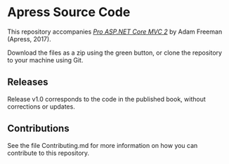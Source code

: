 # Apress Source Code

This repository accompanies [*Pro ASP.NET Core MVC 2*](http://www.apress.com/9781484231494) by Adam Freeman (Apress, 2017).

[comment]: #cover


Download the files as a zip using the green button, or clone the repository to your machine using Git.

## Releases

Release v1.0 corresponds to the code in the published book, without corrections or updates.

## Contributions

See the file Contributing.md for more information on how you can contribute to this repository.
